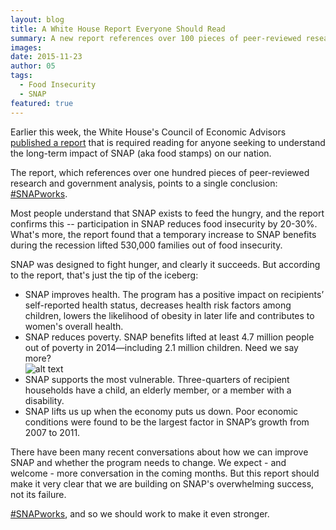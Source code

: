 ```yaml
---
layout: blog
title: A White House Report Everyone Should Read
summary: A new report references over 100 pieces of peer-reviewed research and government analysis pointing to a single conclusion - SNAP works.
images:
date: 2015-11-23
author: 05
tags: 
  - Food Insecurity
  - SNAP
featured: true
---
```

Earlier this week, the White House's Council of Economic Advisors [published a report](https://s3-us-west-2.amazonaws.com/assets.feedingtexas.org/pdf/White-House-SNAP-Report.pdf) that is required reading for anyone seeking to understand the long-term impact of SNAP (aka food stamps) on our nation. 

The report, which references over one hundred pieces of peer-reviewed research and government analysis, points to a single conclusion: [#SNAPworks](https://twitter.com/search?q=%23SNAPworks). 

Most people understand that SNAP exists to feed the hungry, and the report confirms this -- participation in SNAP reduces food insecurity by 20-30%. What's more, the report found that a temporary increase to SNAP benefits during the recession lifted 530,000 families out of food insecurity. 

SNAP was designed to fight hunger, and clearly it succeeds. But according to the report, that's just the tip of the iceberg:    

* SNAP improves health. The program has a positive impact on recipients’ self-reported health status, decreases health risk factors among children, lowers the likelihood of obesity in later life and contributes to women's overall health.
* SNAP reduces poverty. SNAP benefits lifted at least 4.7 million people out of poverty in 2014—including 2.1 million children. Need we say more?    
![alt text](https://s3-us-west-2.amazonaws.com/assets.feedingtexas.org/images/inline/SNAP-Reduces-Poverty.png)    
* SNAP supports the most vulnerable. Three-quarters of recipient households have a child, an elderly member, or a member with a disability.  
* SNAP lifts us up when the economy puts us down. Poor economic conditions were found to be the largest factor in SNAP’s growth from 2007 to 2011.

There have been many recent conversations about how we can improve SNAP and whether the program needs to change. We expect - and welcome - more conversation in the coming months. But this report should make it very clear that we are building on SNAP's overwhelming success, not its failure. 

[#SNAPworks](https://twitter.com/search?q=%23SNAPworks), and so we should work to make it even stronger. 
